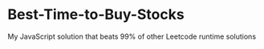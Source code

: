 # Best-Time-to-Buy-Stocks
My JavaScript solution that beats 99% of other Leetcode runtime solutions
